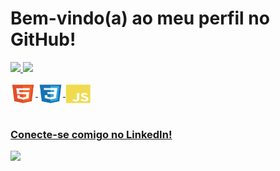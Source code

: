 # Bem-vindo(a) ao meu perfil no GitHub!

<div>
  <a href="https://github.com/victor-saints">
  <img height="180em" src="https://github-readme-stats.vercel.app/api?username=victor-saints&hide=contribs&show_icons=true&theme=highcontrast&include_all_commits=true&count_private=true"/>
  <img height="180em" src="https://github-readme-stats.vercel.app/api/top-langs/?username=victor-saints&hide_progress=true&layout=compact&langs_count=6&theme=highcontrast"/>
</div>
<div style="display: inline_block"><br>
  <img align="center" alt="HTML" height="30" width="40" src="https://raw.githubusercontent.com/devicons/devicon/master/icons/html5/html5-original.svg">
  <img align="center" alt="CSS" height="30" width="40" src="https://raw.githubusercontent.com/devicons/devicon/master/icons/css3/css3-original.svg">
  <img align="center" alt="Js" height="30" width="40" src="https://raw.githubusercontent.com/devicons/devicon/master/icons/javascript/javascript-plain.svg">
</div>
 
 <br>
 
  ### Conecte-se comigo no LinkedIn!
 
<div>  
  <a href="https://www.linkedin.com/in/victor-santos-9b9998243/" target="_blank"><img height="40px" src="https://img.shields.io/badge/-LinkedIn-%230077B5?style=for-the-badge&logo=linkedin&logoColor=white" target="_blank"></a>
</div>
